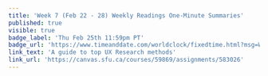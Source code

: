 ```yaml
---
title: 'Week 7 (Feb 22 - 28) Weekly Readings One-Minute Summaries'
published: true
visible: true
badge_label: 'Thu Feb 25th 11:59pm PT'
badge_url: 'https://www.timeanddate.com/worldclock/fixedtime.html?msg=Week+2+%28Sep+12+-+18%29+Weekly+Readings+One-Minute+Summaries+Due+Date&iso=20210225T2359&p1=256'
link_text: 'A guide to top UX Research methods'
link_url: 'https://canvas.sfu.ca/courses/59869/assignments/583026'
---
```

